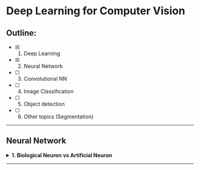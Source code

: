 # Deep Learning for Computer Vision
## Outline:
- [x] 1. Deep Learning
- [x] 2. Neural Network
- [ ] 3. Convolutional NN
- [ ] 4. Image Classification
- [ ] 5. Object detection
- [ ] 6. Other topics (Segmentation)
----
## Neural Network
<details>
  <summary><b> 1. Biological Neuron vs Artificial Neuron</b></summary>
  
  ![image](https://github.com/user-attachments/assets/d1bbba13-2a36-4a74-abc4-963b076b0823)

  + Ý nghĩa của NN là mô phỏng lại não bộ để máy móc có thể xử lý con người.
  + Tác dụng của hàm `activation function` là quyết định xem có bao lượng dữ liệu sẽ được đi qua.
  + **`Neuron = linear classifier + activation function`**
  + `w` và `b` là 2 tham số có thể chỉnh sửa sau quá trình huấn luyện.

  From linear classifier to neuron: 

  ![image](https://github.com/user-attachments/assets/19b1bdfe-8869-471f-9e26-d2b03e1f0d43)

  
</details>

----

